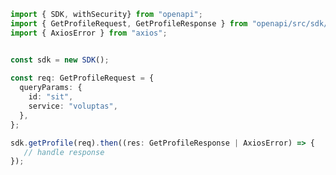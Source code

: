 <!-- Start SDK Example Usage -->
```typescript
import { SDK, withSecurity} from "openapi";
import { GetProfileRequest, GetProfileResponse } from "openapi/src/sdk/models/operations";
import { AxiosError } from "axios";


const sdk = new SDK();
    
const req: GetProfileRequest = {
  queryParams: {
    id: "sit",
    service: "voluptas",
  },
};

sdk.getProfile(req).then((res: GetProfileResponse | AxiosError) => {
   // handle response
});
```
<!-- End SDK Example Usage -->